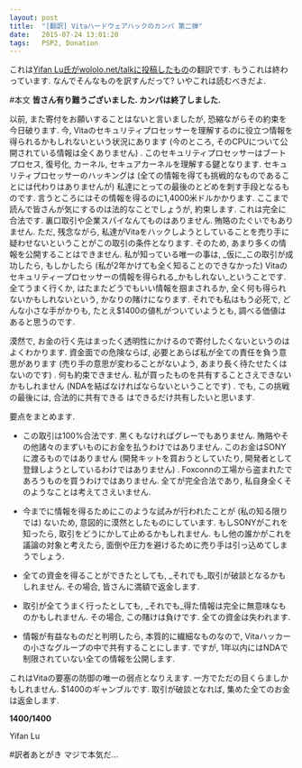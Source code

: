 ```yaml
---
layout: post
title:  "[翻訳] Vitaハードウェアハックのカンパ 第二弾"
date:   2015-07-24 13:01:20
tags:   PSP2, Donation
---
```


これは[Yifan Lu氏がwololo.net/talkに投稿したもの](http://wololo.net/talk/viewtopic.phpt=43670)の翻訳です.
もうこれは終わっています. なんでそんなものを訳すんだって? いやこれは読むべきだよ.

#本文
__皆さん有り難うございました. カンパは終了しました.__

以前, また寄付をお願いすることはないと言いましたが, 恐縮ながらその約束を今日破ります.
今, Vitaのセキュリティプロセッサーを理解するのに役立つ情報を得られるかもしれないという状況にあります
(今のところ, そのCPUについて公開されている情報は全くありません) .
このセキュリティプロセッサーはブートプロセス, 復号化, カーネル, セキュアカーネルを理解する鍵となります.
セキュリティプロセッサーのハッキングは (全ての情報を得ても挑戦的なものであることには代わりはありませんが)
私達にとっての最後のとどめを刺す手段となるものです. 言うところにはその情報を得るのに1,4000米ドルかかります.
ここまで読んで皆さんが気にするのは法的なことでしょうが, 約束します. これは完全に合法です.
裏口取引や企業スパイなんてものはありません. 賄賂のたぐいでもありません. ただ, 残念ながら,
私達がVitaをハックしようとしていることを売り手に疑わせないということがこの取引の条件となります.
そのため, あまり多くの情報を公開することはできません. 私が知っている唯一の事は,
_仮に_この取引が成功したら, もしかしたら (私が2年かけても全く知ることのできなかった)
Vitaのセキュリティープロセッサーの情報を得られる_かもしれない_ということです.
全てうまく行くか, はたまたどうでもいい情報を掴まされるか, 全く何も得られないかもしれないという,
かなりの賭けになります. それでも私はもう必死で, どんな小さな手がかりも,
たとえ$1400の値札がついていようとも, 調べる価値はあると思うのです.

漠然で, お金の行く先はまったく透明性にかけるので寄付したくないというのはよくわかります.
資金面での危険ならば, 必要とあらば私が全ての責任を負う意思があります
(売り手の意思が変わることがないよう, あまり長く待たせたくはないのです) .
何も約束できません. 私が買ったものを共有することさえできないかもしれません
(NDAを結ばなければならないということです) . でも, この挑戦の最後には, 合法的に共有できる
はできるだけ共有したいと思います.


要点をまとめます.

* この取引は100%合法です. 黒くもなければグレーでもありません.
賄賂やその他諸々のまずいものにお金を払うわけではありません. このお金はSONYに渡るものではありません
(開発キットを買おうとしていたり, 開発者として登録しようとしているわけではありません) .
Foxconnの工場から盗まれたであろうものを買うわけではありません. 全てが完全合法であり,
私自身全くそのようなことは考えてさえいません.

* 今までに情報を得るためにこのような試みが行われたことが (私の知る限りでは) ないため,
意図的に漠然としたものにしています. もしSONYがこれを知ったら, 取引をどうにかして止めるかもしれません.
もし他の誰かがこれを議論の対象と考えたら, 面倒や圧力を避けるために売り手は引っ込めてしまうでしょう.

* 全ての資金を得ることができたとしても, _それでも_取引が破談となるかもしれません.
その場合, 皆さんに満額で返金します.

* 取引が全てうまく行ったとしても, _それでも_得た情報は完全に無意味なものかもしれません.
その場合, この賭けは負けです. 全ての資金は失われます.

* 情報が有益なものだと判明したら, 本質的に繊細なものなので,
Vitaハッカーの小さなグループの中で共有することにします. ですが,
1年以内にはNDAで制限されていない全ての情報を公開します.

これはVitaの要塞の防御の唯一の弱点となりえます. 一方でただの目くらましかもしれません.
$1400のギャンブルです. 取引が破談となれば, 集めた全てのお金は返金します.

__$1400/$1400__

Yifan Lu

#訳者あとがき
マジで本気だ…
